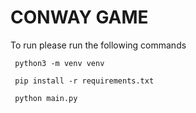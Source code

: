 # CONWAY GAME  

To run please run the following commands 
```
 python3 -m venv venv
```

```
 pip install -r requirements.txt 
```

```
 python main.py
```
